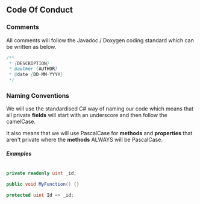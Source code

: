 ## Code Of Conduct

### Comments
All comments will follow the Javadoc / Doxygen coding standard which can be written as below.

```java
/**
 * {DESCRIPTION}
 * @author {AUTHOR}
 * @date {DD-MM-YYYY}
 */
```

### Naming Conventions

We will use the standardised C# way of naming our code which means that all private **fields** will start with an underscore and then follow the camelCase.

It also means that we will use PascalCase for **methods** and **properties** that aren't private where the **methods** ALWAYS will be PascalCase.

##### Examples
```csharp

private readonly uint _id;

public void MyFunction() {}

protected uint Id => _id;

```
